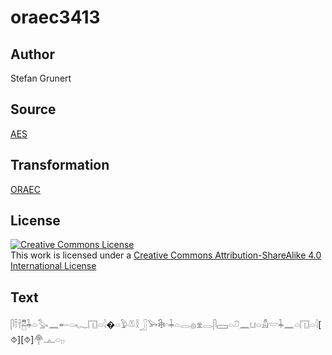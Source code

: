 # oraec3413

## Author

Stefan Grunert

## Source

[AES](https://github.com/simondschweitzer/aes)

## Transformation

[ORAEC](https://oraec.github.io/)

## License

<a rel="license" href="http://creativecommons.org/licenses/by-sa/4.0/"><img alt="Creative Commons License" style="border-width:0" src="https://i.creativecommons.org/l/by-sa/4.0/88x31.png" /></a><br />This work is licensed under a <a rel="license" href="http://creativecommons.org/licenses/by-sa/4.0/">Creative Commons Attribution-ShareAlike 4.0 International License</a>

## Text

𓋴𓍋𓌂𓉥𓇓𓏏𓅭𓈖𓄡𓏏𓆑𓉔𓏏𓇋�𓏏𓅱𓌨𓎛𓃀𓅨𓇗𓎆𓇓𓏏𓂋𓐍𓁷𓂋𓋴𓈙𓏏𓍔𓈖𓂓𓏏𓀋𓎟𓇓𓈖𓏏𓉔𓏏𓇋[⯑][⯑]𓋇𓊵𓏏𓊪<br>
